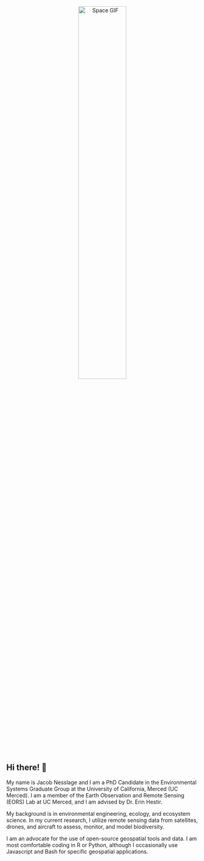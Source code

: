 <div align="center">
  <img src="https://media.giphy.com/media/l0ExmuVtODPWy0xP2/giphy.gif" width="50%" alt="Space GIF">
</div>

## Hi there! 👋

My name is Jacob Nesslage and I am a PhD Candidate in the Environmental Systems Graduate Group at the University of California, Merced (UC Merced). I am a member of the Earth Observation and Remote Sensing (EORS) Lab at UC Merced, and I am advised by Dr. Erin Hestir.

My background is in environmental engineering, ecology, and ecosystem science. In my current research, I utilize remote sensing data from satellites, drones, and aircraft to assess, monitor, and model biodiversity. 

I am an advocate for the use of open-source geospatial tools and data. I am most comfortable coding in R or Python, although I occasionally use Javascript and Bash for specific geospatial applications. 
